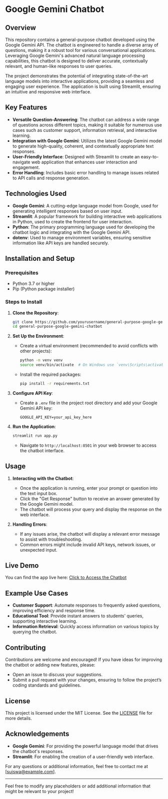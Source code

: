 #  Google Gemini Chatbot

## Overview

This repository contains a general-purpose chatbot developed using the Google Gemini API. The chatbot is engineered to handle a diverse array of questions, making it a robust tool for various conversational applications. Leveraging Google Gemini's advanced natural language processing capabilities, this chatbot is designed to deliver accurate, contextually relevant, and human-like responses to user queries.

The project demonstrates the potential of integrating state-of-the-art language models into interactive applications, providing a seamless and engaging user experience. The application is built using Streamlit, ensuring an intuitive and responsive web interface.

## Key Features

- **Versatile Question-Answering**: The chatbot can address a wide range of questions across different topics, making it suitable for numerous use cases such as customer support, information retrieval, and interactive learning.
- **Integration with Google Gemini**: Utilizes the latest Google Gemini model to generate high-quality, coherent, and contextually appropriate text responses.
- **User-Friendly Interface**: Designed with Streamlit to create an easy-to-navigate web application that enhances user interaction and engagement.
- **Error Handling**: Includes basic error handling to manage issues related to API calls and response generation.

## Technologies Used

- **Google Gemini**: A cutting-edge language model from Google, used for generating intelligent responses based on user input.
- **Streamlit**: A popular framework for building interactive web applications in Python, used to create the frontend for user interaction.
- **Python**: The primary programming language used for developing the chatbot logic and integrating with the Google Gemini API.
- **dotenv**: Used to manage environment variables, ensuring sensitive information like API keys are handled securely.

## Installation and Setup

### Prerequisites

- Python 3.7 or higher
- Pip (Python package installer)

### Steps to Install

1. **Clone the Repository**:
    ```bash
    git clone https://github.com/yourusername/general-purpose-google-gemini-chatbot.git
    cd general-purpose-google-gemini-chatbot
    ```

2. **Set Up the Environment**:
    - Create a virtual environment (recommended to avoid conflicts with other projects):
      ```bash
      python -m venv venv
      source venv/bin/activate  # On Windows use `venv\Scripts\activate`
      ```
    - Install the required packages:
      ```bash
      pip install -r requirements.txt
      ```

3. **Configure API Key**:
    - Create a `.env` file in the project root directory and add your Google Gemini API key:
      ```plaintext
      GOOGLE_API_KEY=your_api_key_here
      ```

4. **Run the Application**:
    ```bash
    streamlit run app.py
    ```

    - Navigate to `http://localhost:8501` in your web browser to access the chatbot interface.

## Usage

1. **Interacting with the Chatbot**:
    - Once the application is running, enter your prompt or question into the text input box.
    - Click the "Get Response" button to receive an answer generated by the Google Gemini model.
    - The chatbot will process your query and display the response on the web interface.

2. **Handling Errors**:
    - If any issues arise, the chatbot will display a relevant error message to assist with troubleshooting.
    - Common errors might include invalid API keys, network issues, or unexpected input.


## Live Demo

You can find the app live here: [Click to Access the Chatbot](https://app-gemini-chatbot-kzuzu4ldkv2s2tgrjszvxw.streamlit.app/)


## Example Use Cases

- **Customer Support**: Automate responses to frequently asked questions, improving efficiency and response time.
- **Educational Tool**: Provide instant answers to students' queries, supporting interactive learning.
- **Information Retrieval**: Quickly access information on various topics by querying the chatbot.

## Contributing

Contributions are welcome and encouraged! If you have ideas for improving the chatbot or adding new features, please:

- Open an issue to discuss your suggestions.
- Submit a pull request with your changes, ensuring to follow the project’s coding standards and guidelines.

## License

This project is licensed under the MIT License. See the [LICENSE](LICENSE) file for more details.

## Acknowledgements

- **Google Gemini**: For providing the powerful language model that drives the chatbot's responses.
- **Streamlit**: For enabling the creation of a user-friendly web interface.

For any questions or additional information, feel free to contact me at [sujswa@example.com].

---

Feel free to modify any placeholders or add additional information that might be relevant to your project!
